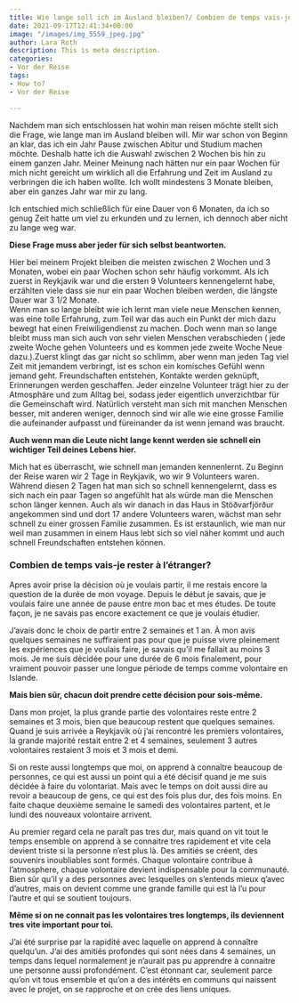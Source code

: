 ```yaml
---
title: Wie lange soll ich im Ausland bleiben?/ Combien de temps vais-je rester à l’étranger?
date: 2021-09-17T12:41:34+00:00
image: "/images/img_5559_jpeg.jpg"
author: Lara Roth
description: This is meta description.
categories:
- Vor der Reise
tags:
- How to?
- Vor der Reise

---
```

Nachdem man sich entschlossen hat wohin man reisen möchte stellt sich die Frage, wie lange man im Ausland bleiben will. Mir war schon von Beginn an klar, das ich ein Jahr Pause zwischen Abitur und Studium machen möchte. Deshalb hatte ich die Auswahl zwischen 2 Wochen bis hin zu einem ganzen Jahr. Meiner Meinung nach hätten nur ein paar Wochen für mich nicht gereicht um wirklich all die Erfahrung und Zeit im Ausland zu verbringen die ich haben wollte. Ich wollt mindestens 3 Monate bleiben, aber ein ganzes Jahr war mir zu lang.

Ich entschied mich schließlich für eine Dauer von 6 Monaten, da ich so genug Zeit hatte um viel zu erkunden und zu lernen, ich dennoch aber nicht zu lange weg war.

**Diese Frage muss aber jeder für sich selbst beantworten.**

Hier bei meinem Projekt bleiben die meisten zwischen 2 Wochen und 3 Monaten, wobei ein paar Wochen schon sehr häufig vorkommt. Als ich zuerst in Reykjavik war und die ersten 9 Volunteers kennengelernt habe, erzählten viele dass sie nur ein paar Wochen bleiben werden, die längste Dauer war 3 1/2 Monate.  
Wenn man so lange bleibt wie ich lernt man viele neue Menschen kennen, was eine tolle Erfahrung, zum Teil war das auch ein Punkt der mich dazu bewegt hat einen Freiwiligendienst zu machen. Doch wenn man so lange bleibt  muss man sich auch von sehr vielen Menschen verabschieden ( jede zweite Woche gehen Volunteers und es kommen jede zweite Woche Neue dazu.).Zuerst klingt das gar nicht so schlimm, aber wenn man jeden Tag viel Zeit mit jemandem verbringt, ist es schon ein komisches Gefühl wenn jemand geht. Freundschaften entstehen, Kontakte werden geknüpft, Erinnerungen werden geschaffen. Jeder einzelne Volunteer trägt hier zu der Atmosphäre und zum Alltag bei, sodass jeder eigentlich unverzichtbar für die Gemeinschaft wird. Natürlich versteht man sich mit manchen Menschen besser, mit anderen weniger, dennoch sind wir alle wie eine grosse Familie die aufeinander aufpasst und füreinander da ist wenn jemand was braucht.

**Auch wenn man die Leute nicht lange kennt werden sie schnell ein wichtiger Teil deines Lebens hier.**

Mich hat es überrascht, wie schnell man jemanden kennenlernt. Zu Beginn der Reise waren wir 2 Tage in Reykjavik, wo wir 9 Volunteers waren. Während diesen 2 Tagen hat man sich so schnell kennengelernt, dass es sich nach ein paar Tagen so angefühlt hat als würde man die Menschen schon länger kennen. Auch als wir danach in das Haus in Stöðvarfjörður angekommen sind und dort 17 andere Volunteers waren, wächst man sehr schnell zu einer grossen Familie zusammen. Es ist erstaunlich, wie man nur weil man zusammen in einem Haus lebt sich so viel näher kommt und auch schnell Freundschaften entstehen können.

### Combien de temps vais-je rester à l’étranger?

Apres avoir prise la décision où je voulais partir, il me restais encore la question de la durée de mon voyage. Depuis le début je savais, que je voulais faire une année de pause entre mon bac et mes études. De toute façon, je ne savais pas encore exactement ce que je voulais étudier.

J’avais donc le choix de partir entre 2 semaines et 1 an. À mon avis quelques semaines ne suffiraient pas pour que je puisse vivre pleinement les expériences que je voulais faire, je savais qu’il me fallait au moins 3 mois. Je me suis décidée pour une durée de 6 mois finalement, pour vraiment pouvoir passer une longue période de temps comme volontaire en Islande.

**Mais bien sûr, chacun doit prendre cette décision pour sois-même.**

Dans mon projet, la plus grande partie des volontaires reste entre 2 semaines et 3 mois, bien que beaucoup restent que quelques semaines. Quand je suis arrivée a Reykjavik où j’ai rencontré les premiers volontaires, la grande majorité restait entre 2 et 4 semaines, seulement 3 autres volontaires restaient 3 mois et 3 mois et demi.

Si on reste aussi longtemps que moi, on apprend à connaître beaucoup de personnes, ce qui est aussi un point qui a été décisif quand je me suis décidée à faire du volontariat. Mais avec le temps on doit aussi dire au revoir a beaucoup de gens, ce qui est des fois plus dur, des fois moins. En faite chaque deuxième semaine le samedi des volontaires partent, et le lundi des nouveaux volontaire arrivent.

Au premier regard cela ne paraît pas tres dur, mais quand on vit tout le temps ensemble on apprend à se connaitre tres rapidement et vite cela devient triste si la personne n’est plus là. Des amitiés se créent, des souvenirs inoubliables sont formés. Chaque volontaire contribue à l’atmosphere, chaque volontaire devient indispensable pour la communauté. Bien sûr qu’il y a des personnes avec lesquelles on s’entends mieux q’avec d’autres, mais on devient comme une grande famille qui est là l’u pour l’autre et qui se soutient toujours.

**Même si on ne connait pas les volontaires tres longtemps, ils deviennent tres vite important pour toi.**

J’ai été surprise par la rapidité avec laquelle on apprend à connaître quelqu’un. J’ai des amitiés profondes qui sont nées dans 4 semaines, un temps dans lequel normalement je n’aurait pas pu apprendre à connaitre une personne aussi profondément. C’est étonnant car, seulement parce qu’on vit tous ensemble et qu’on a des intérêts en communs qui naissent avec le projet, on se rapproche et on crée des liens uniques.